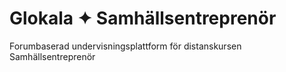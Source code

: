# Glokala ✦ Samhällsentreprenör
Forumbaserad undervisningsplattform för distanskursen Samhällsentreprenör
